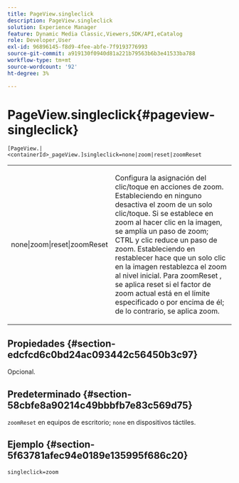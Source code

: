 ```yaml
---
title: PageView.singleclick
description: PageView.singleclick
solution: Experience Manager
feature: Dynamic Media Classic,Viewers,SDK/API,eCatalog
role: Developer,User
exl-id: 96896145-f8d9-4fee-abfe-7f9193776993
source-git-commit: a919130f0940d81a221b79563b6b3e41533ba788
workflow-type: tm+mt
source-wordcount: '92'
ht-degree: 3%

---
```


# PageView.singleclick{#pageview-singleclick}

`[PageView.|<containerId>_pageView.]singleclick=none|zoom|reset|zoomReset`

<table id="table_5654736F216D4ABC9FC783F83E0BBA03"> 
 <tbody> 
  <tr> 
   <td colname="col1"> <p> <span class="codeph"> none|zoom|reset|zoomReset </span> </p> </td> 
   <td colname="col2"> <p> Configura la asignación del clic/toque en acciones de zoom. Estableciendo en <span class="codeph"> ninguno </span> desactiva el zoom de un solo clic/toque. Si se establece en <span class="codeph"> zoom </span> al hacer clic en la imagen, se amplía un paso de zoom; CTRL y clic reduce un paso de zoom. Estableciendo en <span class="codeph"> restablecer </span> hace que un solo clic en la imagen restablezca el zoom al nivel inicial. Para <span class="codeph"> zoomReset </span>, se aplica reset si el factor de zoom actual está en el límite especificado o por encima de él; de lo contrario, se aplica zoom. </p> </td> 
  </tr> 
 </tbody> 
</table>

## Propiedades {#section-edcfcd6c0bd24ac093442c56450b3c97}

Opcional.

## Predeterminado {#section-58cbfe8a90214c49bbbfb7e83c569d75}

`zoomReset` en equipos de escritorio; `none` en dispositivos táctiles.

## Ejemplo {#section-5f63781afec94e0189e135995f686c20}

`singleclick=zoom`
